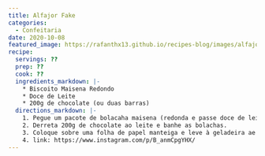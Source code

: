 ```yaml
---
title: Alfajor Fake
categories: 
  - Confeitaria
date: 2020-10-08
featured_image: https://rafanthx13.github.io/recipes-blog/images/alfajor-fake.jpg
recipe:
  servings: ??
  prep: ??
  cook: ??
  ingredients_markdown: |-
	* Biscoito Maisena Redondo
	* Doce de Leite
	* 200g de chocolate (ou duas barras)
  directions_markdown: |-
	1. Pegue um pacote de bolacaha maisena (redonda e passe doce de leite nela. Passe o dedo nas laterais pro doce de leite ficar retinho
	2. Derreta 200g de chocolate ao leite e banhe as bolachas.
	3. Coloque sobre uma folha de papel manteiga e leve à geladeira ae o chocolate endurecer
	4. link: https://www.instagram.com/p/B_anmCpgYHX/
---
```

